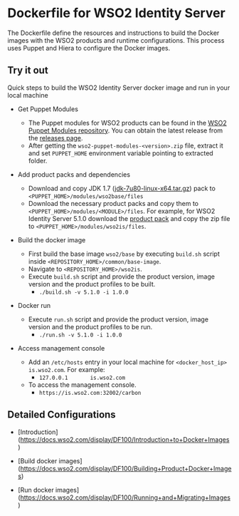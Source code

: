 # Dockerfile for WSO2 Identity Server #
The Dockerfile define the resources and instructions to build the Docker images with the WSO2 products and runtime configurations. This process uses Puppet and Hiera to configure the Docker images.

## Try it out
Quick steps to build the WSO2 Identity Server docker image and run in your local machine

* Get Puppet Modules
    - The Puppet modules for WSO2 products can be found in the [WSO2 Puppet Modules repository](https://github.com/wso2/puppet-modules). You can obtain the latest release from the [releases page](https://github.com/wso2/puppet-modules/releases).
    - After getting the `wso2-puppet-modules-<version>.zip` file, extract it and set `PUPPET_HOME` environment variable pointing to extracted folder.

* Add product packs and dependencies
    - Download and copy JDK 1.7 ([jdk-7u80-linux-x64.tar.gz](http://www.oracle.com/technetwork/java/javase/downloads/jdk7-downloads-1880260.html)) pack to `<PUPPET_HOME>/modules/wso2base/files`
    - Download the necessary product packs and copy them to `<PUPPET_HOME>/modules/<MODULE>/files`. For example, for WSO2 Identity Server 5.1.0 download the [product pack](http://wso2.com/products/identity-server/) and copy the zip file to `<PUPPET_HOME>/modules/wso2is/files`.

* Build the docker image
    - First build the base image `wso2/base` by executing `build.sh` script inside `<REPOSITORY_HOME>/common/base-image`.
    - Navigate to `<REPOSITORY_HOME>/wso2is`.
    - Execute `build.sh` script and provide the product version, image version and the product profiles to be built.
        + `./build.sh -v 5.1.0 -i 1.0.0`

* Docker run
    - Execute `run.sh` script and provide the product version, image version and the product profiles to be run.
        + `./run.sh -v 5.1.0 -i 1.0.0`

* Access management console
    - Add an `/etc/hosts` entry in your local machine for `<docker_host_ip> is.wso2.com`. For example:
        + `127.0.0.1       is.wso2.com`
    -  To access the management console.
        + `https://is.wso2.com:32002/carbon`

## Detailed Configurations

* [Introduction] (https://docs.wso2.com/display/DF100/Introduction+to+Docker+Images)

* [Build docker images] (https://docs.wso2.com/display/DF100/Building+Product+Docker+Images)

* [Run docker images] (https://docs.wso2.com/display/DF100/Running+and+Migrating+Images)
